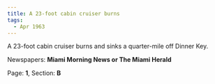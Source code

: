 ```yaml
---  
title: A 23-foot cabin cruiser burns  
tags:  
  - Apr 1963  
---  
```

  
A 23-foot cabin cruiser burns and sinks a quarter-mile off Dinner Key.  
  
Newspapers: **Miami Morning News or The Miami Herald**  
  
Page: **1**, Section: **B** 
